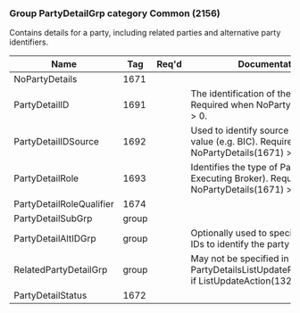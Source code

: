 ### Group PartyDetailGrp category Common (2156)

Contains details for a party, including related parties and alternative party identifiers.

| Name                     | Tag   | Req'd | Documentation                                                                                     |
|--------------------------|-------|----------|---------------------------------------------------------------------------------------------------|
| NoPartyDetails           | 1671  |       |                                                                                                   |
| PartyDetailID            | 1691  |       | The identification of the party. Required when NoPartyDetails(1671) > 0.                          |
| PartyDetailIDSource      | 1692  |       | Used to identify source of PartyID value (e.g. BIC). Required when NoPartyDetails(1671) > 0.      |
| PartyDetailRole          | 1693  |       | Identifies the type of PartyID (e.g. Executing Broker). Required when NoPartyDetails(1671) > 0.   |
| PartyDetailRoleQualifier | 1674  |       |                                                                                                   |
| PartyDetailSubGrp        | group |       |                                                                                                   |
| PartyDetailAltIDGrp      | group |       | Optionally used to specify alternate IDs to identify the party specified.                         |
| RelatedPartyDetailGrp    | group |       | May not be specified in PartyDetailsListUpdateReport(35=CK) if ListUpdateAction(1324) = D(Delete) |
| PartyDetailStatus        | 1672  |       |                                                                                                   |

